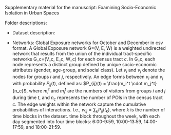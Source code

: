 Supplementary material for the manuscript: Examining Socio-Economic Isolation in Urban Spaces

Folder descriptions:

- Dataset description: 

- Networks: Global Exposure networks for October and December in csv format.
  A Global Exposure network G=(V, E, W) is a weighted undirected network that results from the union of the individual tract-specific networks G_c=(V_c, E_c, W_c) for each census tract $c$.
  In G_c, each node represents a distinct group defined by unique socio-economic attributes (gender, age-group, and social class). Let $v_i$ and $v_j$ denote the nodes for groups $i$ and $j$, respectively.
  An edge forms between $v_i$ and $v_j$ with probability $P_{ij}(t)$, defined as: $P_{ij}(t) = \frac{m_i^t \cdot m_j^t}{n_c}$, where $m_i^t$ and $m_j^t$ are the numbers of visitors from groups $i$ and $j$ during time $t$,
  and $n_c$ represents the number of POIs in the census tract $c$. The edge weights within the network capture the cumulative probabilities of interactions. I.e., $w_{ij} = \sum_k P_{ij}(t_k)$, where $k$ is the number of
  time blocks in the dataset. time block throughout the week, with each day segmented into four time blocks: 6:00-9:59, 10:00-13:59, 14:00-17:59, and 18:00-21:59.



